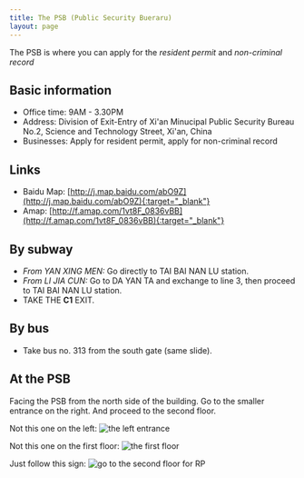 ```yaml
---
title: The PSB (Public Security Bueraru)
layout: page
---
```

The PSB is where you can apply for the *resident permit* and *non-criminal record*

## Basic information
* Office time: 9AM - 3.30PM 
* Address: Division of Exit-Entry of Xi'an Minucipal Public Security Bureau <br /> 
  No.2, Science and Technology Street, Xi'an, China 
* Businesses: Apply for resident permit, apply for non-criminal record

## Links
* Baidu Map: [http://j.map.baidu.com/abO9Z](http://j.map.baidu.com/abO9Z){:target="_blank"}
* Amap: [http://f.amap.com/1vt8F_0836vBB](http://f.amap.com/1vt8F_0836vBB){:target="_blank"}

## By subway
* *From YAN XING MEN:* Go directly to TAI BAI NAN LU station. 
* *From LI JIA CUN:* Go to DA YAN TA and exchange to line 3, then proceed to TAI BAI NAN LU station. 
* TAKE THE **C1** EXIT. 

## By bus 
* Take bus no. 313 from the south gate (same slide). 

## At the PSB 
Facing the PSB from the north side of the building. Go to the smaller entrance on the right. And proceed to the second floor. 

Not this one on the left: 
![the left entrance](/assets/img/the-psb/left-entrance.jpg)

Not this one on the first floor: 
![the first floor](/assets/img/the-psb/first-floor-entrance.jpg)

Just follow this sign: 
![go to the second floor for RP](/assets/img/the-psb/sign-to-rp.jpg)

